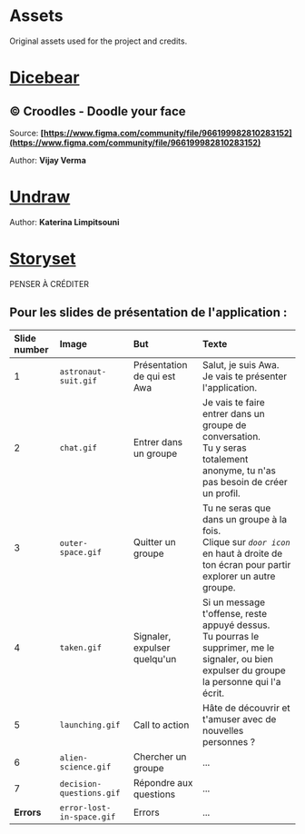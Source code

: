 # Assets

Original assets used for the project and credits.

# [Dicebear](https://avatars.dicebear.com)

## © Croodles - Doodle your face

Source: **[https://www.figma.com/community/file/966199982810283152](https://www.figma.com/community/file/966199982810283152)**

Author: **Vijay Verma**

# [Undraw](https://undraw.co)

Author: **Katerina Limpitsouni**

# [Storyset](https://storyset.com)
PENSER À CRÉDITER

## Pour les slides de présentation de l'application :
| Slide number  | Image  | But | Texte  |
|:----------|:----------|:----------|:----------|
| 1 | `astronaut-suit.gif` | Présentation de qui est Awa   | Salut, je suis Awa. <br/> Je vais te présenter l'application. |
| 2 | `chat.gif` | Entrer dans un groupe | Je vais te faire entrer dans un groupe de conversation. <br/>Tu y seras totalement anonyme, tu n'as pas besoin de créer un profil. |
| 3 | `outer-space.gif` | Quitter un groupe   | Tu ne seras que dans un groupe à la fois. <br/>Clique sur *`door icon`* en haut à droite de ton écran pour partir explorer un autre groupe. |
| 4 | `taken.gif` | Signaler, expulser quelqu'un  | Si un message t'offense, reste appuyé dessus. <br/>Tu pourras le supprimer, me le signaler, ou bien expulser du groupe la personne qui l'a écrit. |
| 5 | `launching.gif` | Call to action | Hâte de découvrir et t'amuser avec de nouvelles personnes ? |
| 6   | `alien-science.gif`| Chercher un groupe | ... |
| 7   | `decision-questions.gif`| Répondre aux questions | ... |  
| **Errors** | `error-lost-in-space.gif` | Errors | ... |




